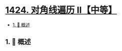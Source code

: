 # [1424. 对角线遍历 II【中等】](https://github.com/Tdahuyou/TNotes.leetcode/tree/main/notes/1424.%20%E5%AF%B9%E8%A7%92%E7%BA%BF%E9%81%8D%E5%8E%86%20II%E3%80%90%E4%B8%AD%E7%AD%89%E3%80%91)

<!-- region:toc -->

- [1. 📝 概述](#1--概述)

<!-- endregion:toc -->

## 1. 📝 概述
